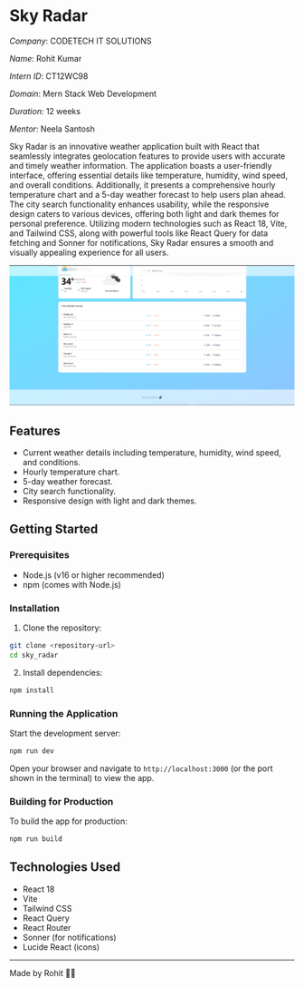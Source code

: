 # Sky Radar

*Company*: CODETECH IT SOLUTIONS

*Name*: Rohit Kumar

*Intern ID*: CT12WC98

*Domain*: Mern Stack Web Development

*Duration*: 12 weeks

*Mentor*: Neela Santosh

Sky Radar is an innovative weather application built with React that seamlessly integrates geolocation features to provide users with accurate and timely weather information. The application boasts a user-friendly interface, offering essential details like temperature, humidity, wind speed, and overall conditions. Additionally, it presents a comprehensive hourly temperature chart and a 5-day weather forecast to help users plan ahead. The city search functionality enhances usability, while the responsive design caters to various devices, offering both light and dark themes for personal preference. Utilizing modern technologies such as React 18, Vite, and Tailwind CSS, along with powerful tools like React Query for data fetching and Sonner for notifications, Sky Radar ensures a smooth and visually appealing experience for all users.

![Sky Radar Screenshot](image.png)

## Features

- Current weather details including temperature, humidity, wind speed, and conditions.
- Hourly temperature chart.
- 5-day weather forecast.
- City search functionality.
- Responsive design with light and dark themes.

## Getting Started

### Prerequisites

- Node.js (v16 or higher recommended)
- npm (comes with Node.js)

### Installation

1. Clone the repository:

```bash
git clone <repository-url>
cd sky_radar
```

2. Install dependencies:

```bash
npm install
```

### Running the Application

Start the development server:

```bash
npm run dev
```

Open your browser and navigate to `http://localhost:3000` (or the port shown in the terminal) to view the app.

### Building for Production

To build the app for production:

```bash
npm run build
```


## Technologies Used

- React 18
- Vite
- Tailwind CSS
- React Query
- React Router
- Sonner (for notifications)
- Lucide React (icons)

---

Made by Rohit 🐱‍🏍
